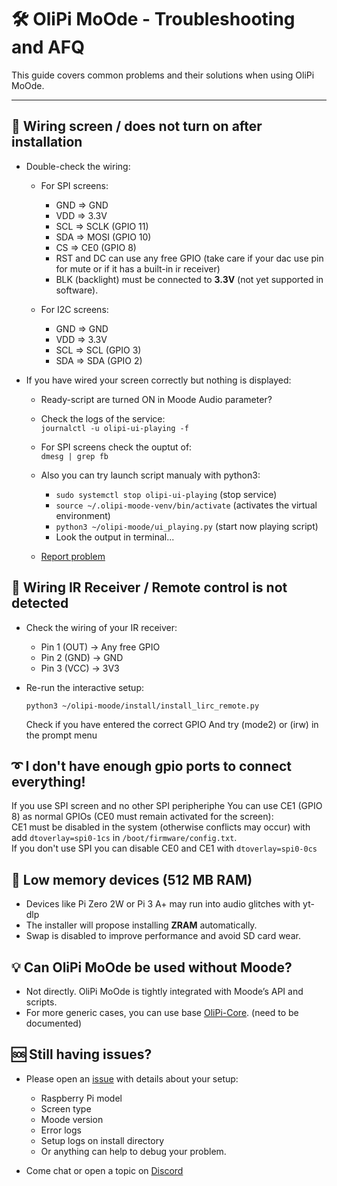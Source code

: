 # 🛠️ OliPi MoOde - Troubleshooting and AFQ

This guide covers common problems and their solutions when using OliPi MoOde.

---

## 🔌 Wiring screen / does not turn on after installation

- Double-check the wiring:
  - For SPI screens:
    - GND => GND
    - VDD => 3.3V
    - SCL => SCLK (GPIO 11)
    - SDA => MOSI (GPIO 10)
    - CS  => CE0  (GPIO 8)
    - RST and DC can use any free GPIO (take care if your dac use pin for mute or if it has a built-in ir receiver)
    - BLK (backlight) must be connected to **3.3V** (not yet supported in software).
          
  - For I2C screens:
    - GND => GND
    - VDD => 3.3V
    - SCL => SCL (GPIO 3)
    - SDA => SDA (GPIO 2)

- If you have wired your screen correctly but nothing is displayed:
    - Ready-script are turned ON in Moode Audio parameter?
    - Check the logs of the service:   
      `journalctl -u olipi-ui-playing -f`

    - For SPI screens check the ouptut of:  
      `dmesg | grep fb`

    - Also you can try launch script manualy with python3:
        - `sudo systemctl stop olipi-ui-playing` (stop service)
        - `source ~/.olipi-moode-venv/bin/activate` (activates the virtual environment)
        - `python3 ~/olipi-moode/ui_playing.py` (start now playing script)
        - Look the output in terminal...
    - [Report problem](#-still-having-issues)

## 📡 Wiring IR Receiver / Remote control is not detected

- Check the wiring of your IR receiver:
    - Pin 1 (OUT) → Any free GPIO
    - Pin 2 (GND) → GND 
    - Pin 3 (VCC) → 3V3

- Re-run the interactive setup:
  
  `python3 ~/olipi-moode/install/install_lirc_remote.py`
  
  Check if you have entered the correct GPIO And try (mode2) or (irw) in the prompt menu

## ➰ I don't have enough gpio ports to connect everything!

If you use SPI screen and no other SPI peripheriphe You can use CE1 (GPIO 8) as normal GPIOs (CE0 must remain activated for the screen):  
CE1 must be disabled in the system (otherwise conflicts may occur) with add `dtoverlay=spi0-1cs` in `/boot/firmware/config.txt`.  
If you don't use SPI you can disable CE0 and CE1 with `dtoverlay=spi0-0cs`

## 🧠 Low memory devices (512 MB RAM)

- Devices like Pi Zero 2W or Pi 3 A+ may run into audio glitches with yt-dlp
- The installer will propose installing **ZRAM** automatically.
- Swap is disabled to improve performance and avoid SD card wear.


## 💡 Can OliPi MoOde be used without Moode?

- Not directly. OliPi MoOde is tightly integrated with Moode’s API and scripts.
- For more generic cases, you can use base [OliPi-Core](https://github.com/OliPi-Project/olipi-core). (need to be documented)



## 🆘 Still having issues?

- Please open an [issue](https://github.com/OliPi-Project/olipi-moode/issues) with details about your setup: 
  - Raspberry Pi model 
  - Screen type 
  - Moode version 
  - Error logs
  - Setup logs on install directory
  - Or anything can help to debug your problem.

- Come chat or open a topic on [Discord](https://discord.gg/pku67XsFEE)

